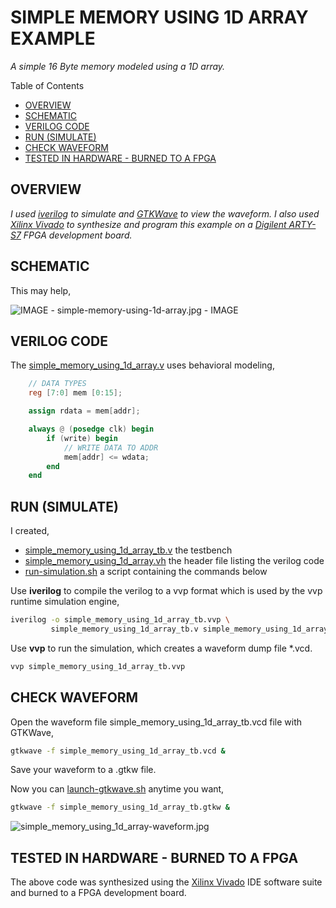 # SIMPLE MEMORY USING 1D ARRAY EXAMPLE

_A simple 16 Byte memory modeled using a 1D array._

Table of Contents

* [OVERVIEW](https://github.com/JeffDeCola/my-verilog-examples/tree/master/sequential-logic/memory/simple_memory_using_1d_array#overview)
* [SCHEMATIC](https://github.com/JeffDeCola/my-verilog-examples/tree/master/sequential-logic/memory/simple_memory_using_1d_array#schematic)
* [VERILOG CODE](https://github.com/JeffDeCola/my-verilog-examples/tree/master/sequential-logic/memory/simple_memory_using_1d_array#verilog-code)
* [RUN (SIMULATE)](https://github.com/JeffDeCola/my-verilog-examples/tree/master/sequential-logic/memory/simple_memory_using_1d_array#run-simulate)
* [CHECK WAVEFORM](https://github.com/JeffDeCola/my-verilog-examples/tree/master/sequential-logic/memory/simple_memory_using_1d_array#check-waveform)
* [TESTED IN HARDWARE - BURNED TO A FPGA](https://github.com/JeffDeCola/my-verilog-examples/tree/master/sequential-logic/memory/simple_memory_using_1d_array#tested-in-hardware---burned-to-a-fpga)

## OVERVIEW

_I used
[iverilog](https://github.com/JeffDeCola/my-cheat-sheets/tree/master/hardware/tools/simulation/iverilog-cheat-sheet)
to simulate and
[GTKWave](https://github.com/JeffDeCola/my-cheat-sheets/tree/master/hardware/tools/simulation/gtkwave-cheat-sheet)
to view the waveform. I also used
[Xilinx Vivado](https://github.com/JeffDeCola/my-cheat-sheets/tree/master/hardware/tools/synthesis/xilinx-vivado-cheat-sheet)
to synthesize and program this example on a
[Digilent ARTY-S7](https://github.com/JeffDeCola/my-cheat-sheets/tree/master/hardware/development/fpga-development-boards/digilent-arty-s7-cheat-sheet)
FPGA development board._

## SCHEMATIC

This may help,

![IMAGE - simple-memory-using-1d-array.jpg - IMAGE](../../../docs/pics/simple-memory-using-1d-array.jpg)

## VERILOG CODE

The
[simple_memory_using_1d_array.v](https://github.com/JeffDeCola/my-verilog-examples/blob/master/sequential-logic/memory/simple_memory_using_1d_array/simple_memory_using_1d_array.v)
uses behavioral modeling,

```verilog
    // DATA TYPES
    reg [7:0] mem [0:15];

    assign rdata = mem[addr];

    always @ (posedge clk) begin
        if (write) begin
            // WRITE DATA TO ADDR
            mem[addr] <= wdata;
        end
    end
```

## RUN (SIMULATE)

I created,

* [simple_memory_using_1d_array_tb.v](https://github.com/JeffDeCola/my-verilog-examples/blob/master/sequential-logic/memory/simple_memory_using_1d_array/simple_memory_using_1d_array_tb.v)
  the testbench
* [simple_memory_using_1d_array.vh](https://github.com/JeffDeCola/my-verilog-examples/blob/master/sequential-logic/memory/simple_memory_using_1d_array/simple_memory_using_1d_array.vh)
  the header file listing the verilog code
* [run-simulation.sh](https://github.com/JeffDeCola/my-verilog-examples/blob/master/sequential-logic/memory/simple_memory_using_1d_array/run-simulation.sh)
  a script containing the commands below

Use **iverilog** to compile the verilog to a vvp format
which is used by the vvp runtime simulation engine,

```bash
iverilog -o simple_memory_using_1d_array_tb.vvp \
         simple_memory_using_1d_array_tb.v simple_memory_using_1d_array.vh
```

Use **vvp** to run the simulation, which creates a waveform dump file *.vcd.

```bash
vvp simple_memory_using_1d_array_tb.vvp
```

## CHECK WAVEFORM

Open the waveform file simple_memory_using_1d_array_tb.vcd file with GTKWave,

```bash
gtkwave -f simple_memory_using_1d_array_tb.vcd &
```

Save your waveform to a .gtkw file.

Now you can
[launch-gtkwave.sh](https://github.com/JeffDeCola/my-verilog-examples/blob/master/launch-GTKWave-script/launch-gtkwave.sh)
anytime you want,

```bash
gtkwave -f simple_memory_using_1d_array_tb.gtkw &
```

![simple_memory_using_1d_array-waveform.jpg](../../../docs/pics/simple_memory_using_1d_array-waveform.jpg)

## TESTED IN HARDWARE - BURNED TO A FPGA

The above code was synthesized using the
[Xilinx Vivado](https://github.com/JeffDeCola/my-cheat-sheets/tree/master/hardware/tools/synthesis/xilinx-vivado-cheat-sheet)
IDE software suite and burned to a FPGA development board.
